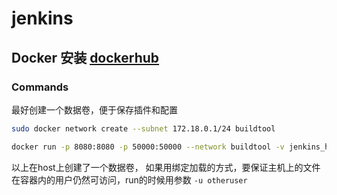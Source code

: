 # jenkins

## Docker 安装 [dockerhub](https://hub.docker.com/r/jenkins/jenkins/)

### Commands

最好创建一个数据卷，便于保存插件和配置

```bash
sudo docker network create --subnet 172.18.0.1/24 buildtool

docker run -p 8080:8080 -p 50000:50000 --network buildtool -v jenkins_home:/var/jenkins_home jenkins/jenkins:lts
```

以上在host上创建了一个数据卷， 如果用绑定加载的方式，要保证主机上的文件在容器内的用户仍然可访问，run的时候用参数 `-u otheruser`